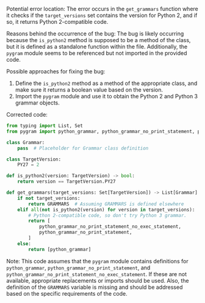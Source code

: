 Potential error location: The error occurs in the `get_grammars` function where it checks if the `target_versions` set contains the version for Python 2, and if so, it returns Python 2-compatible code.

Reasons behind the occurrence of the bug: The bug is likely occurring because the `is_python2` method is supposed to be a method of the class, but it is defined as a standalone function within the file. Additionally, the `pygram` module seems to be referenced but not imported in the provided code.

Possible approaches for fixing the bug: 
1. Define the `is_python2` method as a method of the appropriate class, and make sure it returns a boolean value based on the version.
2. Import the `pygram` module and use it to obtain the Python 2 and Python 3 grammar objects.

Corrected code:

```python
from typing import List, Set
from pygram import python_grammar, python_grammar_no_print_statement, python_grammar_no_print_statement_no_exec_statement

class Grammar:
    pass  # Placeholder for Grammar class definition

class TargetVersion:
    PY27 = 2

def is_python2(version: TargetVersion) -> bool:
    return version == TargetVersion.PY27

def get_grammars(target_versions: Set[TargetVersion]) -> List[Grammar]:
    if not target_versions:
        return GRAMMARS  # Assuming GRAMMARS is defined elsewhere
    elif all(not is_python2(version) for version in target_versions):
        # Python 2-compatible code, so don't try Python 3 grammar.
        return [
            python_grammar_no_print_statement_no_exec_statement,
            python_grammar_no_print_statement,
        ]
    else:
        return [python_grammar]
``` 

Note: This code assumes that the `pygram` module contains definitions for `python_grammar`, `python_grammar_no_print_statement`, and `python_grammar_no_print_statement_no_exec_statement`. If these are not available, appropriate replacements or imports should be used. Also, the definition of the `GRAMMARS` variable is missing and should be addressed based on the specific requirements of the code.